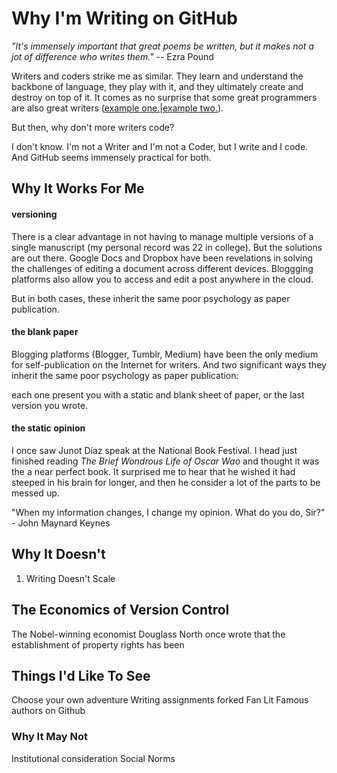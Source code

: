 # Why I'm Writing on GitHub

_"It's immensely important that great poems be written, but it makes not a jot of difference who writes them."_  -- Ezra Pound

Writers and coders strike me as similar. They learn and understand the backbone of language, they play with it, and they ultimately create and destroy on top of it. It comes as no surprise that some great programmers are also great writers ([example one.](http://chadfowler.com/)|[example two.](https://plus.google.com/110981030061712822816/posts)).

But then, why don't more writers code?

I don't know. I'm not a Writer and I'm not a Coder, but I write and I code. And GitHub seems immensely practical for both.

## Why It Works For Me
#### versioning
There is a clear advantage in not having to manage multiple versions of a single manuscript (my personal record was 22 in college).  But the solutions are out there. Google Docs and Dropbox have been revelations in solving the challenges of editing a document across different devices. Bloggging platforms also allow you to access and edit a post anywhere in the cloud.

But in both cases, these inherit the same poor psychology as paper publication.

#### the blank paper
Blogging platforms (Blogger, Tumblr, Medium) have been the only medium for self-publication on the Internet for writers. And two significant ways they inherit the same poor psychology as paper publication: 

each one present you with a static and blank sheet of paper, or the last version you wrote. 

#### the static opinion
I once saw Junot Diaz speak at the National Book Festival. I head just finished reading _The Brief Wondrous Life of Oscar Wao_ and thought it was the a near perfect book. It surprised me to hear that he wished it had steeped in his brain for longer, and then he consider a lot of the parts to be messed up. 



"When my information changes, I change my opinion. What do you do, Sir?" - John Maynard Keynes

## Why It Doesn't
1. Writing Doesn't Scale

## The Economics of Version Control
The Nobel-winning economist Douglass North once wrote that the establishment of property rights has been  

## Things I'd Like To See
Choose your own adventure
Writing assignments forked
Fan Lit
Famous authors on Github

### Why It May Not
Institutional consideration
Social Norms
